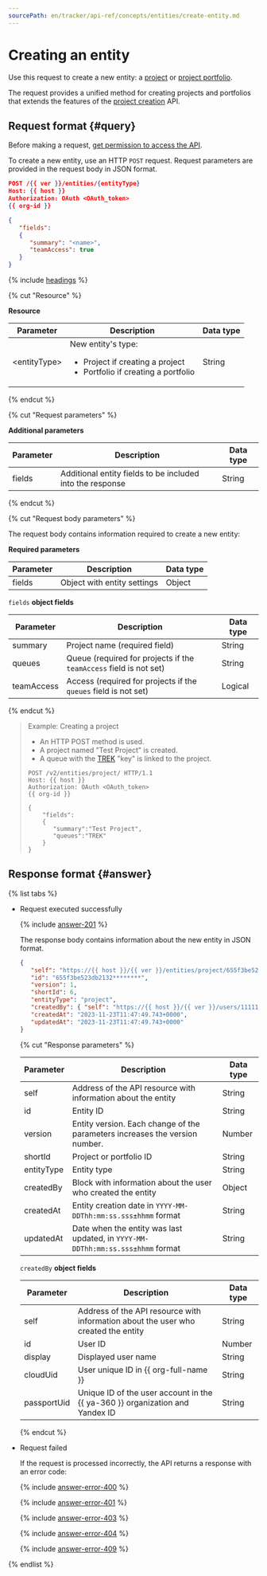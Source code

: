 ```yaml
---
sourcePath: en/tracker/api-ref/concepts/entities/create-entity.md
---
```

# Creating an entity

Use this request to create a new entity: a [project](../../manager/project-new.md) or [project portfolio](../../manager/portfolio.md).

The request provides a unified method for creating projects and portfolios that extends the features of the [project creation](../projects/create-project.md) API.


## Request format {#query}

Before making a request, [get permission to access the API](../access.md).

To create a new entity, use an HTTP `POST` request. Request parameters are provided in the request body in JSON format.

```json
POST /{{ ver }}/entities/{entityType}
Host: {{ host }}
Authorization: OAuth <OAuth_token>
{{ org-id }}

{
   "fields":
   {
      "summary": "<name>",
      "teamAccess": true
   }
}
```

{% include [headings](../../../_includes/tracker/api/headings.md) %}

{% cut "Resource" %}

**Resource**

| Parameter | Description | Data type |
-------- | -------- | ----------
| \<entityType> | New entity's type:<ul><li>Project if creating a project</li><li>Portfolio if creating a portfolio</li></ul> | String |

{% endcut %}

{% cut "Request parameters" %}

**Additional parameters**

| Parameter | Description | Data type |
-------- | -------- | ----------
| fields | Additional entity fields to be included into the response | String |

{% endcut %}

{% cut "Request body parameters" %}

The request body contains information required to create a new entity:

**Required parameters**

| Parameter | Description | Data type |
-------- | -------- | ----------
| fields | Object with entity settings | Object |

`fields` **object fields** 

| Parameter | Description | Data type |
-------- | -------- | ----------
| summary | Project name (required field) | String |
| queues | Queue (required for projects if the `teamAccess` field is not set) | String |
| teamAccess | Access (required for projects if the `queues` field is not set) | Logical |

{% endcut %}

> Example: Creating a project
>
> - An HTTP POST method is used.
> - A project named "Test Project" is created.
> - A queue with the [TREK](../../manager/create-queue.md#key) "key" is linked to the project.
>
> ```
> POST /v2/entities/project/ HTTP/1.1
> Host: {{ host }}
> Authorization: OAuth <OAuth_token>
> {{ org-id }}
>
> {
>     "fields":
>     {
>        "summary":"Test Project",
>        "queues":"TREK"
>     }
> }
> ```

## Response format {#answer}

{% list tabs %}

- Request executed successfully

   {% include [answer-201](../../../_includes/tracker/api/answer-201.md) %}

   The response body contains information about the new entity in JSON format.
   ```json
   {
      "self": "https://{{ host }}/{{ ver }}/entities/project/655f3be523db2132********",
      "id": "655f3be523db2132********",
      "version": 1,
      "shortId": 6,
      "entityType": "project",
      "createdBy": { "self": "https://{{ host }}/{{ ver }}/users/111111117", "id": "111111117", "display": "Full name", "cloudUid": "ajevuhegoggfk*******", "passportUid": 111111117 },
      "createdAt": "2023-11-23T11:47:49.743+0000",
      "updatedAt": "2023-11-23T11:47:49.743+0000"
   }
   ```

   {% cut "Response parameters" %}

   | Parameter | Description | Data type |
   -------- | -------- | ----------
   | self | Address of the API resource with information about the entity | String |
   | id | Entity ID | String |
   | version | Entity version. Each change of the parameters increases the version number. | Number |
   | shortId | Project or portfolio ID | String |
   | entityType | Entity type | String |
   | createdBy | Block with information about the user who created the entity | Object |
   | createdAt | Entity creation date in `YYYY-MM-DDThh:mm:ss.sss±hhmm` format | String |
   | updatedAt | Date when the entity was last updated, in `YYYY-MM-DDThh:mm:ss.sss±hhmm` format | String |

   `createdBy` **object fields**

   | Parameter | Description | Data type |
   -------- | -------- | ----------
   | self | Address of the API resource with information about the user who created the entity | String |
   | id | User ID | Number |
   | display | Displayed user name | String |
   | cloudUid | User unique ID in {{ org-full-name }} | String |
   | passportUid | Unique ID of the user account in the {{ ya-360 }} organization and Yandex ID | String |

   {% endcut %}

- Request failed

   If the request is processed incorrectly, the API returns a response with an error code:

   {% include [answer-error-400](../../../_includes/tracker/api/answer-error-400.md) %}

   {% include [answer-error-401](../../../_includes/tracker/api/answer-error-401.md) %}

   {% include [answer-error-403](../../../_includes/tracker/api/answer-error-403.md) %}

   {% include [answer-error-404](../../../_includes/tracker/api/answer-error-404.md) %}

   {% include [answer-error-409](../../../_includes/tracker/api/answer-error-409.md) %}

{% endlist %}